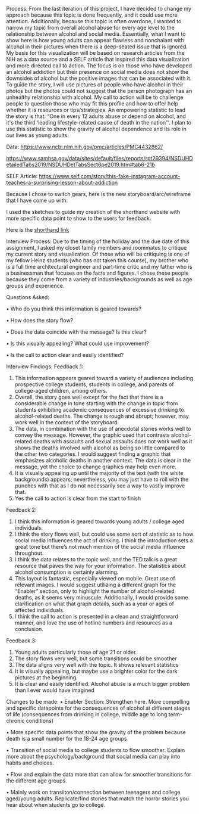 Process:
From the last iteration of this project, I have decided to change my approach because this topic is done frequently, and it could use more attention. Additionally, because this topic is often overdone, I wanted to narrow my topic from overall alcohol abuse for every age level to the relationship between alcohol and social media. Essentially, what I want to show here is how young adults can appear flawless and nonchalant with alcohol in their pictures when there is a deep-seated issue that is ignored. 
My basis for this visualization will be based on research articles from the NIH as a data source and a SELF article that inspired this data visualization and more directed call to action. The focus is on those who have developed an alcohol addiction but their presence on social media does not show the downsides of alcohol but the positive images that can be associated with it.
To guide the story, I will use pictures of people who have alcohol in their photos but the photos could not suggest that the person photograph has an unhealthy relationship with alcohol. My call to action will be to challenge people to question those who may fit this profile and how to offer help whether it is resources or tips/strategies.
An empowering statistic to lead the story is that: “One in every 12 adults abuse or depend on alcohol, and it's the third ‘leading lifestyle-related cause of death in the nation’”. I plan to use this statistic to show the gravity of alcohol dependence and its role in our lives as young adults. 

Data: https://www.ncbi.nlm.nih.gov/pmc/articles/PMC4432862/

https://www.samhsa.gov/data/sites/default/files/reports/rpt29394/NSDUHDetailedTabs2019/NSDUHDetTabsSect6pe2019.htm#tab6-21b

SELF Article: https://www.self.com/story/this-fake-instagram-account-teaches-a-surprising-lesson-about-addiction 

Because I chose to switch gears, here is the new storyboard/arc/wireframe that I have come up with:



I used  the sketches to guide my creation of the shorthand website with more specific data point to show to the users for feedback. 

Here is the [shorthand link](https://carnegiemellon.shorthandstories.com/scroll-down---/index.html)

Interview Process: Due to the timing of the holiday and the due date of this assignment, I asked my closet family members and roommates to critique my current story and visualization. Of those who will be critiquing is one of my fellow Heinz students (who has not taken this course), my brother who is a full time architectural engineer and part-time critic and my father who is a businessman that focuses on the facts and figures. I chose these people because they come from a variety of industries/backgrounds as well as age groups and experience. 

Questions Asked:

•	Who do you think this information is geared towards?

•	How does the story flow?

•	Does the data coincide with the message? Is this clear?

•	Is this visually appealing? What could use improvement?

•	Is the call to action clear and easily identified?

Interview Findings:
Feedback 1:
  1. This information appears geared toward a variety of audiences including prospective college students, students in college, and parents of college-aged children, among others.
2. Overall, the story goes well except for the fact that there is a considerable change in tone starting with the change in topic from students exhibiting academic consequences of excessive drinking to alcohol-related deaths. The change is rough and abrupt; however, may work well in the context of the storyboard.
3. The data, in combination with the use of anecdotal stories works well to convey the message. However, the graphic used that contrasts alcohol-related deaths with assaults and sexual assaults does not work well as it shows the deaths involved with alcohol as being so little compared to the other two categories. I would suggest finding a graphic that emphasizes alcoholic deaths in another context. The data is clear in the message, yet the choice to change graphics may help even more.
4. It is visually appealing up until the majority of the text (with the white backgrounds) appears; nevertheless, you may just have to roll with the punches with that as I do not necessarily see a way to vastly improve that.
5. Yes the call to action is clear from the start to finish

Feedback 2:
1) I think this information is geared towards young adults / college aged individuals. 
2) I think the story flows well, but could use some sort of statistic as to how social media influences the act of drinking. I think the introduction sets a great tone but there’s not much mention of the social media influence throughout. 
3) I think the data relates to the topic well, and the TED talk is a great resource that paves the way for your information. The statistics about alcohol consumption is certainly alarming. 
4) This layout is fantastic, especially viewed on mobile. Great use of relevant images. I would suggest utilizing a different graph for the “Enabler” section, only to highlight the number of alcohol-related deaths, as it seems very minuscule. Additionally, I would provide some clarification on what that graph details, such as a year or ages of affected individuals. 
5) I think the call to action is presented in a clean and straightforward manner, and love the use of hotline numbers and resources as a conclusion. 

Feedback 3: 
1.	Young adults particularly those of age 21 or older.
2.	The story flows very well, but some transitions could be smoother
3.	The data aligns very well with the topic. It shows relevant statistics
4.	It is visually appealing, but maybe use a brighter color for the dark pictures at the beginning. 
5.	It is clear and easily identified. Alcohol abuse is a much bigger problem than I ever would have imagined

Changes to be made:
•	Enabler Section: Strengthen here. More compelling and specific datapoints for the consequences of alcohol at different stages of life (consequences from drinking in college, middle age to long term-chronic conditions)

•	More specific data points that show the gravity of the problem because death is a small number for the 18-24 age groups

•	Transition of social media to college students to flow smoother. Explain more about the psychology/background that social media can play into habits and choices.

•	Flow and explain the data more that can allow for smoother transitions for the different age groups. 

•	Mainly work on transiiton/connection between teenagers and college aged/young adults. Replicate/find stories that match the horror stories you hear about when students go to college. 
